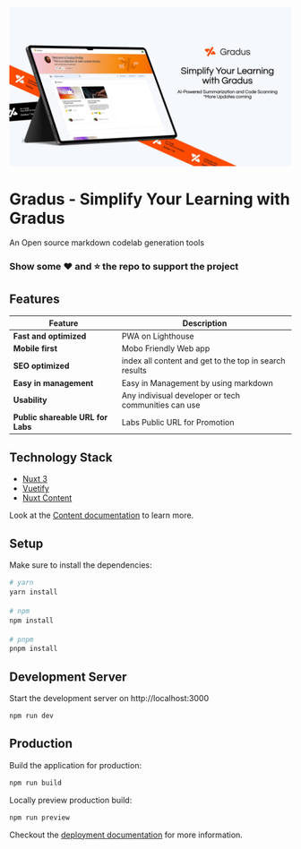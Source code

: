 ![Alt text](/public/donotremove/gradus-social.jpg "Gradus")

# Gradus - Simplify Your Learning with Gradus
An Open source markdown codelab generation tools 

### Show some :heart: and :star: the repo to support the project

## Features
| Feature | Description |
|---|---|
| **Fast and optimized** | PWA on Lighthouse |
| **Mobile first** | Mobo Friendly Web app |
| **SEO optimized** | index all content and get to the top in search results |
| **Easy in management** | Easy in Management by using markdown |
| **Usability** | Any indivisual developer or tech communities can use |
| **Public shareable URL for Labs** | Labs Public URL for Promotion |


## Technology Stack

* [Nuxt 3](https://nuxt.com/)
* [Vuetify](https://vuetifyjs.com/en/)
* [Nuxt Content](https://content.nuxt.com/)

Look at the [Content documentation](https://content.nuxt.com/) to learn more.

## Setup

Make sure to install the dependencies:

```bash
# yarn
yarn install

# npm
npm install

# pnpm
pnpm install
```

## Development Server

Start the development server on http://localhost:3000

```bash
npm run dev
```

## Production

Build the application for production:

```bash
npm run build
```

Locally preview production build:

```bash
npm run preview
```

Checkout the [deployment documentation](https://nuxt.com/docs/getting-started/deployment) for more information.
